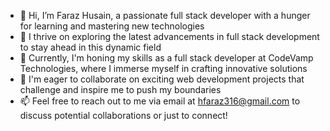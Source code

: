- 👋 Hi, I’m Faraz Husain, a passionate full stack developer with a hunger for learning and mastering new technologies
- 👀 I thrive on exploring the latest advancements in full stack development to stay ahead in this dynamic field
- 🌱 Currently, I'm honing my skills as a full stack developer at CodeVamp Technologies, where I immerse myself in crafting innovative solutions
- 💞️ I'm eager to collaborate on exciting web development projects that challenge and inspire me to push my boundaries
- 📫 Feel free to reach out to me via email at hfaraz316@gmail.com to discuss potential collaborations or just to connect!

<!---
coder-faraz/coder-faraz is a ✨ special ✨ repository because its `README.md` (this file) appears on your GitHub profile.
You can click the Preview link to take a look at your changes.
--->
